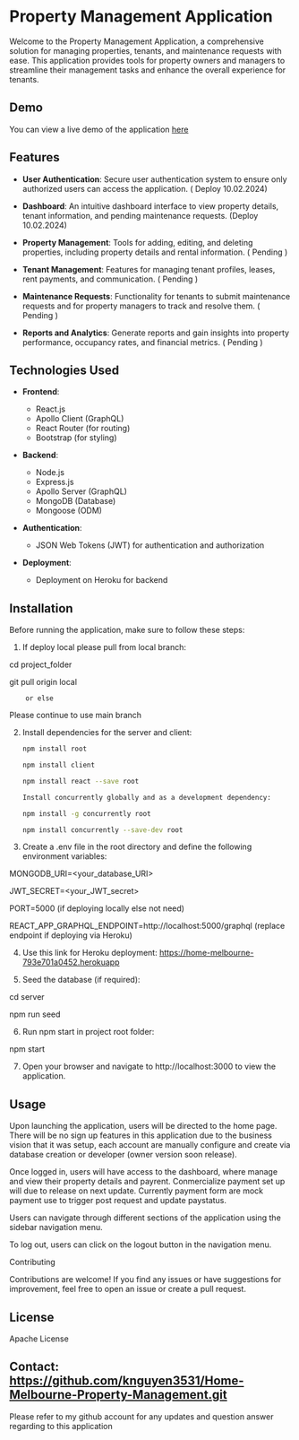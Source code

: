 # Property Management Application

Welcome to the Property Management Application, a comprehensive solution for managing properties, tenants, and maintenance requests with ease. This application provides tools for property owners and managers to streamline their management tasks and enhance the overall experience for tenants.

## Demo

You can view a live demo of the application [here](https://home-melbourne-793e701a0452.herokuapp.com/)


## Features

- **User Authentication**: Secure user authentication system to ensure only authorized users can access the application. ( Deploy 10.02.2024)

- **Dashboard**: An intuitive dashboard interface to view property details, tenant information, and pending maintenance requests. (Deploy 10.02.2024)

- **Property Management**: Tools for adding, editing, and deleting properties, including property details and rental information. ( Pending )

- **Tenant Management**: Features for managing tenant profiles, leases, rent payments, and communication. ( Pending )

- **Maintenance Requests**: Functionality for tenants to submit maintenance requests and for property managers to track and resolve them. ( Pending )

- **Reports and Analytics**: Generate reports and gain insights into property performance, occupancy rates, and financial metrics.  ( Pending )

## Technologies Used

- **Frontend**:
  - React.js
  - Apollo Client (GraphQL)
  - React Router (for routing)
  - Bootstrap (for styling)
  
- **Backend**:
  - Node.js
  - Express.js
  - Apollo Server (GraphQL)
  - MongoDB (Database)
  - Mongoose (ODM)
  
- **Authentication**:

  - JSON Web Tokens (JWT) for authentication and authorization
  
- **Deployment**:

  - Deployment on Heroku for backend

## Installation

Before running the application, make sure to follow these steps:

1. If deploy local please pull from local branch:
  
  cd project_folder
  

  git pull origin local

        or else 

  Please continue to use main branch

  
2. Install dependencies for the server and client:

   ```bash
   npm install root

   npm install client

   npm install react --save root

   Install concurrently globally and as a development dependency:

   npm install -g concurrently root

   npm install concurrently --save-dev root

3. Create a .env file in the root directory and define the following environment variables:

MONGODB_URI=<your_database_URI>

JWT_SECRET=<your_JWT_secret>

PORT=5000 (if deploying locally else not need)

REACT_APP_GRAPHQL_ENDPOINT=http://localhost:5000/graphql (replace endpoint if deploying via Heroku)

4. Use this link for Heroku deployment: https://home-melbourne-793e701a0452.herokuapp

5. Seed the database (if required):

cd server

npm run seed

6. Run npm start in project root folder:

npm start

7. Open your browser and navigate to http://localhost:3000 to view the application.

## Usage
Upon launching the application, users will be directed to the home page.
There will be no sign up features in this application due to the business vision that it was setup, each account are manually configure and create via database creation or developer (owner version soon release).

Once logged in, users will have access to the dashboard, where manage and view their property details and payrent. Conmercialize payment set up will due to release on next update. Currently payment form are mock payment use to trigger post request and update paystatus. 

Users can navigate through different sections of the application using the sidebar navigation menu.

To log out, users can click on the logout button in the navigation menu.


Contributing


Contributions are welcome! If you find any issues or have suggestions for improvement, feel free to open an issue or create a pull request.


## License
Apache License


## Contact: https://github.com/knguyen3531/Home-Melbourne-Property-Management.git

Please refer to my github account for any updates and question answer regarding to this application